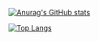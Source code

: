 [![Anurag's GitHub stats](https://github-readme-stats.vercel.app/api?username=leticiaoliveira5&theme=radical)](https://github.com/anuraghazra/github-readme-stats)

[![Top Langs](https://github-readme-stats.vercel.app/api/top-langs/?username=leticiaoliveira5&theme=radical)](https://github.com/anuraghazra/github-readme-stats)

